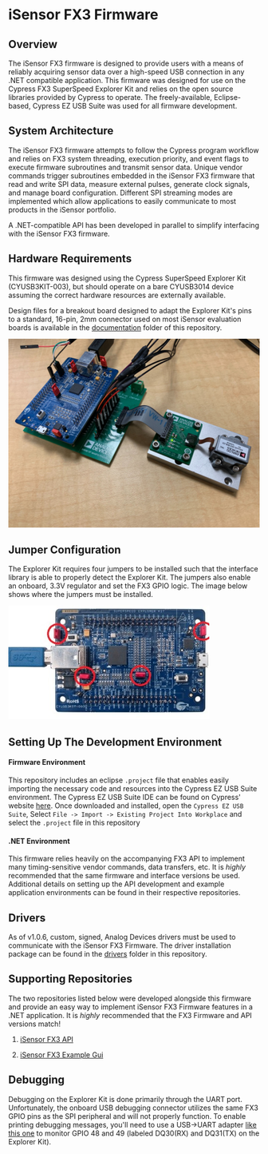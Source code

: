 # iSensor FX3 Firmware

## Overview

The iSensor FX3 firmware is designed to provide users with a means of reliably acquiring sensor data over a high-speed USB connection in any .NET compatible application. This firmware was designed for use on the Cypress FX3 SuperSpeed Explorer Kit and relies on the open source libraries provided by Cypress to operate. The freely-available, Eclipse-based, Cypress EZ USB Suite was used for all firmware development. 

## System Architecture

The iSensor FX3 firmware attempts to follow the Cypress program workflow and relies on FX3 system threading, execution priority, and event flags to execute firmware subroutines and transmit sensor data. Unique vendor commands trigger subroutines embedded in the iSensor FX3 firmware that read and write SPI data, measure external pulses, generate clock signals, and manage board configuration. Different SPI streaming modes are implemented which allow applications to easily communicate to most products in the iSensor portfolio. 

A .NET-compatible API has been developed in parallel to simplify interfacing with the iSensor FX3 firmware. 

## Hardware Requirements

This firmware was designed using the Cypress SuperSpeed Explorer Kit (CYUSB3KIT-003), but should operate on a bare CYUSB3014 device assuming the correct hardware resources are externally available. 

Design files for a breakout board designed to adapt the Explorer Kit's pins to a standard, 16-pin, 2mm connector used on most iSensor evaluation boards is available in the [documentation](https://github.com/juchong/iSensor-FX3-Firmware/tree/master/Documentation) folder of this repository. 

![Cypress FX3 Explorer Kit connected to an ADcmXL3021 evaluation board and module](documentation/pictures/img5.jpg)

## Jumper Configuration

The Explorer Kit requires four jumpers to be installed such that the interface library is able to properly detect the Explorer Kit. The jumpers also enable an onboard, 3.3V regulator and set the FX3 GPIO logic. The image below shows where the jumpers must be installed.

 ![FX3 Jumper Locations](documentation/pictures/JumperLocations.jpg)

## Setting Up The Development Environment

#### Firmware Environment

This repository includes an eclipse `.project` file that enables easily importing the necessary code and resources into the Cypress EZ USB Suite environment. The Cypress EZ USB Suite IDE can be found on Cypress' website [here](https://www.cypress.com/documentation/software-and-drivers/ez-usb-fx3-software-development-kit). Once downloaded and installed, open the `Cypress EZ USB Suite`, Select `File -> Import -> Existing Project Into Workplace` and select the `.project` file in this repository

#### .NET Environment

This firmware relies heavily on the accompanying FX3 API to implement many timing-sensitive vendor commands, data transfers, etc. It is *highly* recommended that the same firmware and interface versions be used. Additional details on setting up the API development and example application environments can be found in their respective repositories. 

## Drivers

As of v1.0.6, custom, signed, Analog Devices drivers must be used to communicate with the iSensor FX3 Firmware. The driver installation package can be found in the [drivers](https://github.com/juchong/iSensor-FX3-Firmware/tree/master/drivers) folder in this repository. 

## Supporting Repositories

The two repositories listed below were developed alongside this firmware and provide an easy way to implement iSensor FX3 Firmware features in a .NET application. It is *highly* recommended that the FX3 Firmware and API versions match!

1. [iSensor FX3 API](https://github.com/juchong/iSensor-FX3-API)

2. [iSensor FX3 Example Gui](https://github.com/juchong/iSensor-FX3-Example-Gui)

## Debugging

Debugging on the Explorer Kit is done primarily through the UART port. Unfortunately, the onboard USB debugging connector utilizes the same FX3 GPIO pins as the SPI peripheral and will not properly function. To enable printing debugging messages, you'll need to use a USB->UART adapter [like this one](https://www.amazon.com/ADAFRUIT-Industries-954-Serial-Raspberry/dp/B00DJUHGHI/ref=sr_1_6?keywords=usb+uart&qid=1564080408&s=gateway&sr=8-6) to monitor GPIO 48 and 49 (labeled DQ30(RX) and DQ31(TX) on the Explorer Kit).  
